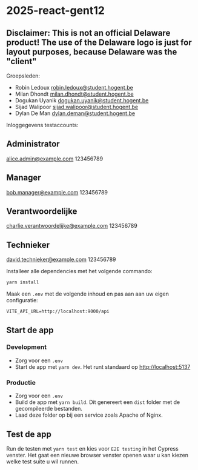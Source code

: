# 2025-react-gent12
## Disclaimer: This is not an official Delaware product! The use of the Delaware logo is just for layout purposes, because Delaware was the "client"

Groepsleden:
- Robin Ledoux [robin.ledoux@student.hogent.be](mailto:robin.ledoux@student.hogent.be)
- Milan Dhondt [milan.dhondt@student.hogent.be](mailto:milan.dhondt@student.hogent.be)
- Dogukan Uyanik [dogukan.uyanik@student.hogent.be](mailto:dogukan.uyanik@student.hogent.be)
- Sijad Walipoor [sijad.walipoor@student.hogent.be](mailto:sijad.walipoor@student.hogent.be)
- Dylan De Man [dylan.deman@student.hogent.be](mailto:dylan.deman@student.hogent.be)

Inloggegevens testaccounts:

## Administrator
alice.admin@example.com
123456789

## Manager
bob.manager@example.com
123456789

## Verantwoordelijke
charlie.verantwoordelijke@example.com
123456789

## Technieker
david.technieker@example.com
123456789

Installeer alle dependencies met het volgende commando:

```bash
yarn install
```

Maak een `.env` met de volgende inhoud en pas aan aan uw eigen configuratie:

```dotenv
VITE_API_URL=http://localhost:9000/api
```

## Start de app

### Development

- Zorg voor een `.env`
- Start de app met `yarn dev`. Het runt standaard op <http://localhost:5137>

### Productie

- Zorg voor een `.env`
- Build de app met `yarn build`. Dit genereert een `dist` folder met de gecompileerde bestanden.
- Laad deze folder op bij een service zoals Apache of Nginx.

## Test de app

Run de testen met `yarn test` en kies voor `E2E testing` in het Cypress venster. Het gaat een nieuwe browser venster openen waar u kan kiezen welke test suite u wil runnen.
